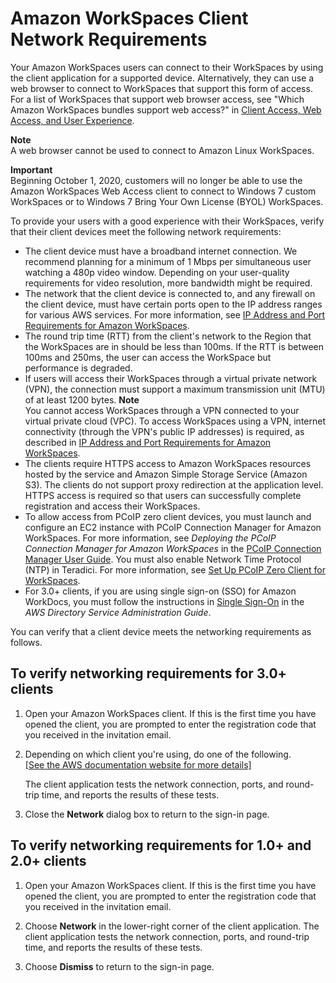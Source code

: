 # Amazon WorkSpaces Client Network Requirements<a name="workspaces-network-requirements"></a>

Your Amazon WorkSpaces users can connect to their WorkSpaces by using the client application for a supported device\. Alternatively, they can use a web browser to connect to WorkSpaces that support this form of access\. For a list of WorkSpaces that support web browser access, see "Which Amazon WorkSpaces bundles support web access?" in [ Client Access, Web Access, and User Experience](https://aws.amazon.com/workspaces/faqs/#Client_Access.2C_Web_Access.2C_and_User_Experience)\.

**Note**  
A web browser cannot be used to connect to Amazon Linux WorkSpaces\.

**Important**  
Beginning October 1, 2020, customers will no longer be able to use the Amazon WorkSpaces Web Access client to connect to Windows 7 custom WorkSpaces or to Windows 7 Bring Your Own License \(BYOL\) WorkSpaces\.

To provide your users with a good experience with their WorkSpaces, verify that their client devices meet the following network requirements:
+ The client device must have a broadband internet connection\. We recommend planning for a minimum of 1 Mbps per simultaneous user watching a 480p video window\. Depending on your user\-quality requirements for video resolution, more bandwidth might be required\.
+ The network that the client device is connected to, and any firewall on the client device, must have certain ports open to the IP address ranges for various AWS services\. For more information, see [IP Address and Port Requirements for Amazon WorkSpaces](workspaces-port-requirements.md)\.
+ The round trip time \(RTT\) from the client's network to the Region that the WorkSpaces are in should be less than 100ms\. If the RTT is between 100ms and 250ms, the user can access the WorkSpace but performance is degraded\.
+ If users will access their WorkSpaces through a virtual private network \(VPN\), the connection must support a maximum transmission unit \(MTU\) of at least 1200 bytes\.
**Note**  
You cannot access WorkSpaces through a VPN connected to your virtual private cloud \(VPC\)\. To access WorkSpaces using a VPN, internet connectivity \(through the VPN's public IP addresses\) is required, as described in [IP Address and Port Requirements for Amazon WorkSpaces](workspaces-port-requirements.md)\.
+ The clients require HTTPS access to Amazon WorkSpaces resources hosted by the service and Amazon Simple Storage Service \(Amazon S3\)\. The clients do not support proxy redirection at the application level\. HTTPS access is required so that users can successfully complete registration and access their WorkSpaces\.
+ To allow access from PCoIP zero client devices, you must launch and configure an EC2 instance with PCoIP Connection Manager for Amazon WorkSpaces\. For more information, see *Deploying the PCoIP Connection Manager for Amazon WorkSpaces* in the [PCoIP Connection Manager User Guide](https://www.teradici.com/web-help/Connecting_ZC_AWS_HTML5/TER1408002_Connecting_ZC_AWS.htm)\. You must also enable Network Time Protocol \(NTP\) in Teradici\. For more information, see [Set Up PCoIP Zero Client for WorkSpaces](set-up-pcoip-zero-client.md)\.
+ For 3\.0\+ clients, if you are using single sign\-on \(SSO\) for Amazon WorkDocs, you must follow the instructions in [ Single Sign\-On](https://docs.aws.amazon.com/directoryservice/latest/admin-guide/ms_ad_single_sign_on.html) in the *AWS Directory Service Administration Guide*\.

You can verify that a client device meets the networking requirements as follows\.

## To verify networking requirements for 3\.0\+ clients<a name="verify-requirements-new-clients"></a>

1. Open your Amazon WorkSpaces client\. If this is the first time you have opened the client, you are prompted to enter the registration code that you received in the invitation email\.

1. Depending on which client you're using, do one of the following\.    
[\[See the AWS documentation website for more details\]](http://docs.aws.amazon.com/workspaces/latest/adminguide/workspaces-network-requirements.html)

   The client application tests the network connection, ports, and round\-trip time, and reports the results of these tests\.

1. Close the **Network** dialog box to return to the sign\-in page\.

## To verify networking requirements for 1\.0\+ and 2\.0\+ clients<a name="verify-requirements-legacy-clients"></a>

1. Open your Amazon WorkSpaces client\. If this is the first time you have opened the client, you are prompted to enter the registration code that you received in the invitation email\.

1. Choose **Network** in the lower\-right corner of the client application\. The client application tests the network connection, ports, and round\-trip time, and reports the results of these tests\.

1. Choose **Dismiss** to return to the sign\-in page\.